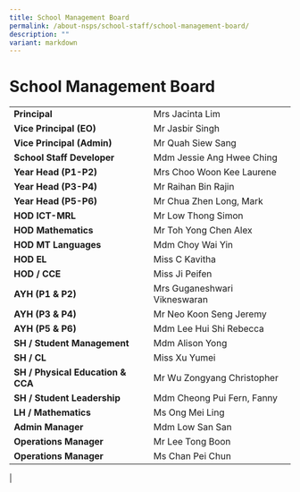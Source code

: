 ```yaml
---
title: School Management Board
permalink: /about-nsps/school-staff/school-management-board/
description: ""
variant: markdown
---
```

School Management Board
=======================

|  |  |
|---|---|
| **Principal** | Mrs Jacinta Lim |
| **Vice Principal (EO)** | Mr Jasbir Singh |
| **Vice Principal (Admin)** | Mr Quah Siew Sang |
| **School Staff Developer** | Mdm Jessie Ang Hwee Ching |
| **Year Head (P1-P2)** | Mrs Choo Woon Kee Laurene |
| **Year Head (P3-P4)** | Mr Raihan Bin Rajin |
| **Year Head (P5-P6)** | Mr Chua Zhen Long, Mark |
| **HOD ICT-MRL** | Mr Low Thong Simon |
| **HOD Mathematics** | Mr Toh Yong Chen Alex |
| **HOD MT Languages** | Mdm Choy Wai Yin |
| **HOD EL** | Miss C Kavitha |
| **HOD / CCE** | Miss Ji Peifen |
| **AYH (P1 & P2)** | Mrs Guganeshwari Vikneswaran |
| **AYH (P3 & P4)** | Mr Neo Koon Seng Jeremy |
| **AYH (P5 & P6)** | Mdm Lee Hui Shi Rebecca |
| **SH / Student Management** | Mdm Alison Yong |
| **SH / CL** | Miss Xu Yumei |
| **SH / Physical Education & CCA** | Mr Wu Zongyang Christopher |
| **SH / Student Leadership** | Mdm Cheong Pui Fern, Fanny |
| **LH / Mathematics** | Ms Ong Mei Ling |
| **Admin Manager** | Mdm Low San San |
| **Operations Manager** | Mr Lee Tong Boon |
| **Operations Manager** | Ms Chan Pei Chun |
|